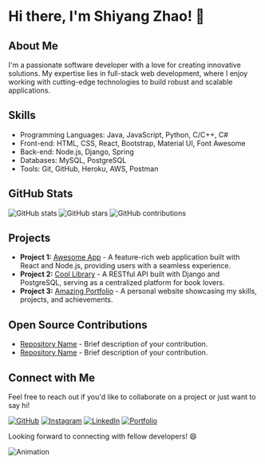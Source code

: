 # Hi there, I'm Shiyang Zhao! 👋

## About Me
I'm a passionate software developer with a love for creating innovative solutions. My expertise lies in full-stack web development, where I enjoy working with cutting-edge technologies to build robust and scalable applications.

## Skills
- Programming Languages: Java, JavaScript, Python, C/C++, C#
- Front-end: HTML, CSS, React, Bootstrap, Material UI, Font Awesome
- Back-end: Node.js, Django, Spring
- Databases: MySQL, PostgreSQL
- Tools: Git, GitHub, Heroku, AWS, Postman

## GitHub Stats
![GitHub stats](https://img.shields.io/github/followers/your-username?label=Followers&style=social)
![GitHub stars](https://img.shields.io/github/stars/your-username?label=Stars&style=social)
![GitHub contributions](https://img.shields.io/github/last-commit/your-username/your-repository?label=Contributions&style=social)


## Projects
- **Project 1:** [Awesome App](https://github.com/your-username/awesome-app) - A feature-rich web application built with React and Node.js, providing users with a seamless experience.
- **Project 2:** [Cool Library](https://github.com/your-username/cool-library) - A RESTful API built with Django and PostgreSQL, serving as a centralized platform for book lovers.
- **Project 3:** [Amazing Portfolio](https://github.com/your-username/amazing-portfolio) - A personal website showcasing my skills, projects, and achievements.

## Open Source Contributions
- [Repository Name](https://github.com/your-username/repository-name) - Brief description of your contribution.
- [Repository Name](https://github.com/your-username/repository-name) - Brief description of your contribution.

## Connect with Me
Feel free to reach out if you'd like to collaborate on a project or just want to say hi!

[![GitHub](https://img.shields.io/github/followers/Shiyang-Zhao?label=Follow%20%40Shiyang-Zhao&style=social)]([https://github.com/your-username](https://github.com/Shiyang-Zhao))
[![Instagram](https://img.shields.io/badge/Connect%20with%20me%20on-Instagram-orange)]([https://www.instagram.com/your-username](https://www.instagram.com/shawn_zhao0/))
[![LinkedIn](https://img.shields.io/badge/Connect%20with%20me%20on-LinkedIn-blue)]([https://www.linkedin.com/in/your-username](https://www.linkedin.com/in/shiyang-zhao-0a3a411a0/))
[![Portfolio](https://img.shields.io/badge/Check%20out%20my-Portfolio-yellow)]([https://your-portfolio-website.com](https://shiyang-zhao.github.io/))

Looking forward to connecting with fellow developers! 😄

![Animation](https://your-gif-animation-url.com/animation.gif)
